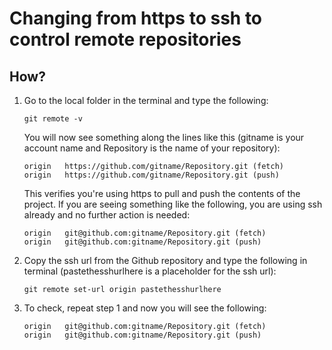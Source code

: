 # Changing from https to ssh to control remote repositories

## How?
1. Go to the local folder in the terminal and type the following:

   ```git remote -v```
   
   You will now see something along the lines like this (gitname is your account name
   and Repository is the name of your repository):
   ```
   origin	https://github.com/gitname/Repository.git (fetch)
   origin	https://github.com/gitname/Repository.git (push)
   ```
   This verifies you're using https to pull and push the contents of the project. If you are seeing something like the following,
   you are using ssh already and no further action is needed:

   ```
   origin	git@github.com:gitname/Repository.git (fetch)
   origin	git@github.com:gitname/Repository.git (push)
   ```
3. Copy the ssh url from the Github repository and type the following in terminal (pastethesshurlhere is a placeholder for the ssh url):

   ```
   git remote set-url origin pastethesshurlhere
   ```

4. To check, repeat step 1 and now you will see the following:
   
   ```
   origin	git@github.com:gitname/Repository.git (fetch)
   origin	git@github.com:gitname/Repository.git (push)
   ```

